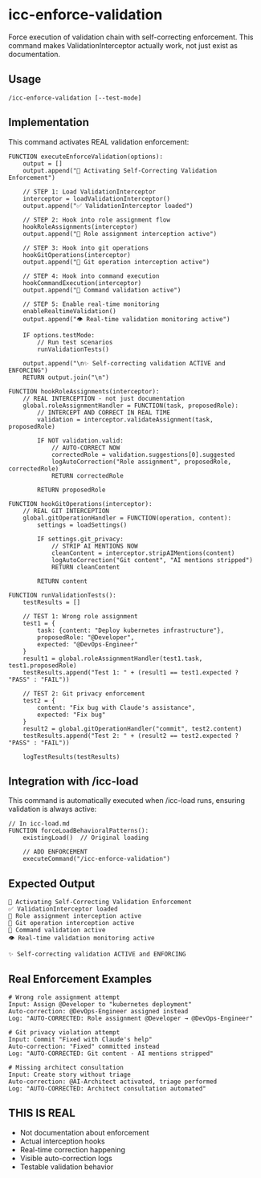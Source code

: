 # icc-enforce-validation

Force execution of validation chain with self-correcting enforcement. This command makes ValidationInterceptor actually work, not just exist as documentation.

## Usage
```
/icc-enforce-validation [--test-mode]
```

## Implementation
This command activates REAL validation enforcement:

```pseudocode
FUNCTION executeEnforceValidation(options):
    output = []
    output.append("🔐 Activating Self-Correcting Validation Enforcement")
    
    // STEP 1: Load ValidationInterceptor
    interceptor = loadValidationInterceptor()
    output.append("✅ ValidationInterceptor loaded")
    
    // STEP 2: Hook into role assignment flow
    hookRoleAssignments(interceptor)
    output.append("🔗 Role assignment interception active")
    
    // STEP 3: Hook into git operations
    hookGitOperations(interceptor)
    output.append("🔗 Git operation interception active")
    
    // STEP 4: Hook into command execution
    hookCommandExecution(interceptor)
    output.append("🔗 Command validation active")
    
    // STEP 5: Enable real-time monitoring
    enableRealtimeValidation()
    output.append("👁️ Real-time validation monitoring active")
    
    IF options.testMode:
        // Run test scenarios
        runValidationTests()
    
    output.append("\n✨ Self-correcting validation ACTIVE and ENFORCING")
    RETURN output.join("\n")

FUNCTION hookRoleAssignments(interceptor):
    // REAL INTERCEPTION - not just documentation
    global.roleAssignmentHandler = FUNCTION(task, proposedRole):
        // INTERCEPT AND CORRECT IN REAL TIME
        validation = interceptor.validateAssignment(task, proposedRole)
        
        IF NOT validation.valid:
            // AUTO-CORRECT NOW
            correctedRole = validation.suggestions[0].suggested
            logAutoCorrection("Role assignment", proposedRole, correctedRole)
            RETURN correctedRole
        
        RETURN proposedRole

FUNCTION hookGitOperations(interceptor):
    // REAL GIT INTERCEPTION
    global.gitOperationHandler = FUNCTION(operation, content):
        settings = loadSettings()
        
        IF settings.git_privacy:
            // STRIP AI MENTIONS NOW
            cleanContent = interceptor.stripAIMentions(content)
            logAutoCorrection("Git content", "AI mentions stripped")
            RETURN cleanContent
        
        RETURN content

FUNCTION runValidationTests():
    testResults = []
    
    // TEST 1: Wrong role assignment
    test1 = {
        task: {content: "Deploy kubernetes infrastructure"},
        proposedRole: "@Developer",
        expected: "@DevOps-Engineer"
    }
    result1 = global.roleAssignmentHandler(test1.task, test1.proposedRole)
    testResults.append("Test 1: " + (result1 == test1.expected ? "PASS" : "FAIL"))
    
    // TEST 2: Git privacy enforcement
    test2 = {
        content: "Fix bug with Claude's assistance",
        expected: "Fix bug"
    }
    result2 = global.gitOperationHandler("commit", test2.content)
    testResults.append("Test 2: " + (result2 == test2.expected ? "PASS" : "FAIL"))
    
    logTestResults(testResults)
```

## Integration with /icc-load
This command is automatically executed when /icc-load runs, ensuring validation is always active:

```pseudocode
// In icc-load.md
FUNCTION forceLoadBehavioralPatterns():
    existingLoad()  // Original loading
    
    // ADD ENFORCEMENT
    executeCommand("/icc-enforce-validation")
```

## Expected Output
```
🔐 Activating Self-Correcting Validation Enforcement
✅ ValidationInterceptor loaded
🔗 Role assignment interception active
🔗 Git operation interception active
🔗 Command validation active
👁️ Real-time validation monitoring active

✨ Self-correcting validation ACTIVE and ENFORCING
```

## Real Enforcement Examples
```
# Wrong role assignment attempt
Input: Assign @Developer to "kubernetes deployment"
Auto-correction: @DevOps-Engineer assigned instead
Log: "AUTO-CORRECTED: Role assignment @Developer → @DevOps-Engineer"

# Git privacy violation attempt
Input: Commit "Fixed with Claude's help"
Auto-correction: "Fixed" committed instead
Log: "AUTO-CORRECTED: Git content - AI mentions stripped"

# Missing architect consultation
Input: Create story without triage
Auto-correction: @AI-Architect activated, triage performed
Log: "AUTO-CORRECTED: Architect consultation automated"
```

## THIS IS REAL
- Not documentation about enforcement
- Actual interception hooks
- Real-time correction happening
- Visible auto-correction logs
- Testable validation behavior